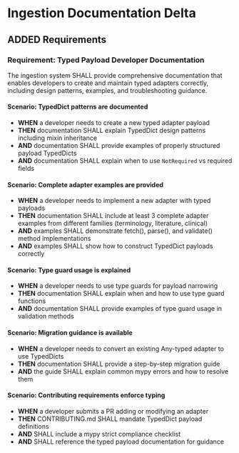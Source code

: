# Ingestion Documentation Delta

## ADDED Requirements

### Requirement: Typed Payload Developer Documentation

The ingestion system SHALL provide comprehensive documentation that enables developers to create and maintain typed adapters correctly, including design patterns, examples, and troubleshooting guidance.

#### Scenario: TypedDict patterns are documented

- **WHEN** a developer needs to create a new typed adapter payload
- **THEN** documentation SHALL explain TypedDict design patterns including mixin inheritance
- **AND** documentation SHALL provide examples of properly structured payload TypedDicts
- **AND** documentation SHALL explain when to use `NotRequired` vs required fields

#### Scenario: Complete adapter examples are provided

- **WHEN** a developer needs to implement a new adapter with typed payloads
- **THEN** documentation SHALL include at least 3 complete adapter examples from different families (terminology, literature, clinical)
- **AND** examples SHALL demonstrate fetch(), parse(), and validate() method implementations
- **AND** examples SHALL show how to construct TypedDict payloads correctly

#### Scenario: Type guard usage is explained

- **WHEN** a developer needs to use type guards for payload narrowing
- **THEN** documentation SHALL explain when and how to use type guard functions
- **AND** documentation SHALL provide examples of type guard usage in validation methods

#### Scenario: Migration guidance is available

- **WHEN** a developer needs to convert an existing Any-typed adapter to use TypedDicts
- **THEN** documentation SHALL provide a step-by-step migration guide
- **AND** the guide SHALL explain common mypy errors and how to resolve them

#### Scenario: Contributing requirements enforce typing

- **WHEN** a developer submits a PR adding or modifying an adapter
- **THEN** CONTRIBUTING.md SHALL mandate TypedDict payload definitions
- **AND** SHALL include a mypy strict compliance checklist
- **AND** SHALL reference the typed payload documentation for guidance
